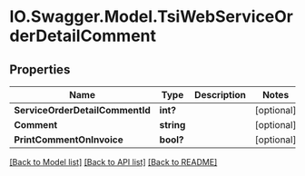 # IO.Swagger.Model.TsiWebServiceOrderDetailComment
## Properties

Name | Type | Description | Notes
------------ | ------------- | ------------- | -------------
**ServiceOrderDetailCommentId** | **int?** |  | [optional] 
**Comment** | **string** |  | [optional] 
**PrintCommentOnInvoice** | **bool?** |  | [optional] 

[[Back to Model list]](../README.md#documentation-for-models) [[Back to API list]](../README.md#documentation-for-api-endpoints) [[Back to README]](../README.md)

